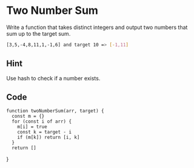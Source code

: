# Two Number Sum
Write a function that takes distinct integers and output two numbers that sum up to the target sum.
```bash
[3,5,-4,8,11,1,-1,6] and target 10 => [-1,11]
```
## Hint
Use hash to check if a number exists.
## Code
```
function twoNumberSum(arr, target) {
  const m = {}
  for (const i of arr) {
    m[i] = true
    const k = target - i
    if (m[k]) return [i, k]
  }
  return []
  ```
}

